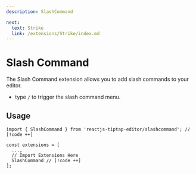 ```yaml
---
description: SlashCommand

next:
  text: Strike
  link: /extensions/Strike/index.md
---
```


# Slash Command

The Slash Command extension allows you to add slash commands to your editor.
- type `/` to trigger the slash command menu.

## Usage

```tsx
import { SlashCommand } from 'reactjs-tiptap-editor/slashcommand'; // [!code ++]

const extensions = [
  ...,
  // Import Extensions Here
  SlashCommand // [!code ++]
];
```
